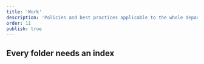 ```yaml
---
title: 'Work'
description: 'Policies and best practices applicable to the whole department'
order: 11
publish: true
---
```


## Every folder needs an index
